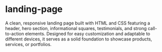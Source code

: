 # landing-page

A clean, responsive landing page built with HTML and CSS featuring a header, hero section, informational squares, testimonials, and strong call-to-action elements. Designed for easy customization and adaptable to different devices, it serves as a solid foundation to showcase products, services, or portfolios.
